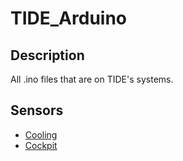 # TIDE_Arduino

## Description
All .ino files that are on TIDE's systems. 

## Sensors
- [Cooling](https://github.com/msharash/TIDE_Arduino/blob/main/cooling.ino)
- [Cockpit](https://github.com/msharash/TIDE_Arduino/blob/main/wheel.ino)
